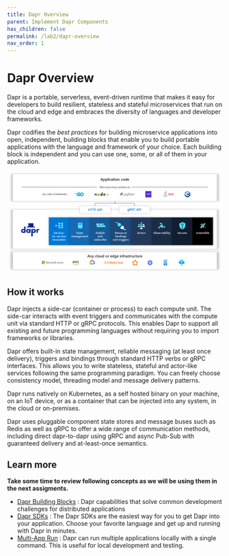 ```yaml
---
title: Dapr Overview
parent: Implement Dapr Components
has_children: false
permalink: /lab2/dapr-overview
nav_order: 1
---
```


# Dapr Overview

Dapr is a portable, serverless, event-driven runtime that makes it easy for developers to build resilient, stateless and stateful microservices that run on the cloud and edge and embraces the diversity of languages and developer frameworks.

Dapr codifies the *best practices* for building microservice applications into open, independent, building blocks that enable you to build portable applications with the language and framework of your choice. Each building block is independent and you can use one, some, or all of them in your application.

![Dapr overview](images/dapr-overview.png)

## How it works

Dapr injects a side-car (container or process) to each compute unit. The side-car interacts with event triggers and communicates with the compute unit via standard HTTP or gRPC protocols. This enables Dapr to support all existing and future programming languages without requiring you to import frameworks or libraries.

Dapr offers built-in state management, reliable messaging (at least once delivery), triggers and bindings through standard HTTP verbs or gRPC interfaces. This allows you to write stateless, stateful and actor-like services following the same programming paradigm. You can freely choose consistency model, threading model and message delivery patterns.

Dapr runs natively on Kubernetes, as a self hosted binary on your machine, on an IoT device, or as a container that can be injected into any system, in the cloud or on-premises.

Dapr uses pluggable component state stores and message buses such as Redis as well as gRPC to offer a wide range of communication methods, including direct dapr-to-dapr using gRPC and async Pub-Sub with guaranteed delivery and at-least-once semantics.

## Learn more

<b>Take some time to review following concepts as we will be using them in the next assigments.</b>

* [Dapr Building Blocks](https://docs.dapr.io/concepts/building-blocks-concept/) : Dapr capabilities that solve common development challenges for distributed applications
* [Dapr SDKs](https://docs.dapr.io/developing-applications/sdks/) : The Dapr SDKs are the easiest way for you to get Dapr into your application. Choose your favorite language and get up and running with Dapr in minutes.
* [Multi-App Run](https://docs.dapr.io/developing-applications/local-development/multi-app-dapr-run/) : Dapr can run multiple applications locally with a single command. This is useful for local development and testing.